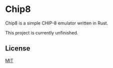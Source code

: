 # Chip8

Chip8 is a simple CHIP-8 emulator written in Rust.

This project is currently unfinished.


## License
[MIT](https://choosealicense.com/licenses/mit/)
